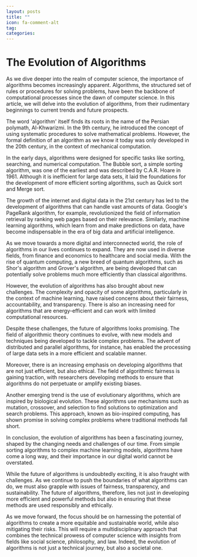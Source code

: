 ```yaml
---
layout: posts
title: ""
icon: fa-comment-alt
tag: 
categories: 
---
```


# The Evolution of Algorithms

As we dive deeper into the realm of computer science, the importance of algorithms becomes increasingly apparent. Algorithms, the structured set of rules or procedures for solving problems, have been the backbone of computational processes since the dawn of computer science. In this article, we will delve into the evolution of algorithms, from their rudimentary beginnings to current trends and future prospects.

The word 'algorithm' itself finds its roots in the name of the Persian polymath, Al-Khwarizmi. In the 9th century, he introduced the concept of using systematic procedures to solve mathematical problems. However, the formal definition of an algorithm as we know it today was only developed in the 20th century, in the context of mechanical computation.

In the early days, algorithms were designed for specific tasks like sorting, searching, and numerical computation. The Bubble sort, a simple sorting algorithm, was one of the earliest and was described by C.A.R. Hoare in 1961. Although it is inefficient for large data sets, it laid the foundations for the development of more efficient sorting algorithms, such as Quick sort and Merge sort.

The growth of the internet and digital data in the 21st century has led to the development of algorithms that can handle vast amounts of data. Google's PageRank algorithm, for example, revolutionized the field of information retrieval by ranking web pages based on their relevance. Similarly, machine learning algorithms, which learn from and make predictions on data, have become indispensable in the era of big data and artificial intelligence.

As we move towards a more digital and interconnected world, the role of algorithms in our lives continues to expand. They are now used in diverse fields, from finance and economics to healthcare and social media. With the rise of quantum computing, a new breed of quantum algorithms, such as Shor's algorithm and Grover's algorithm, are being developed that can potentially solve problems much more efficiently than classical algorithms.

However, the evolution of algorithms has also brought about new challenges. The complexity and opacity of some algorithms, particularly in the context of machine learning, have raised concerns about their fairness, accountability, and transparency. There is also an increasing need for algorithms that are energy-efficient and can work with limited computational resources.

Despite these challenges, the future of algorithms looks promising. The field of algorithmic theory continues to evolve, with new models and techniques being developed to tackle complex problems. The advent of distributed and parallel algorithms, for instance, has enabled the processing of large data sets in a more efficient and scalable manner.

Moreover, there is an increasing emphasis on developing algorithms that are not just efficient, but also ethical. The field of algorithmic fairness is gaining traction, with researchers developing methods to ensure that algorithms do not perpetuate or amplify existing biases.

Another emerging trend is the use of evolutionary algorithms, which are inspired by biological evolution. These algorithms use mechanisms such as mutation, crossover, and selection to find solutions to optimization and search problems. This approach, known as bio-inspired computing, has shown promise in solving complex problems where traditional methods fall short.

In conclusion, the evolution of algorithms has been a fascinating journey, shaped by the changing needs and challenges of our time. From simple sorting algorithms to complex machine learning models, algorithms have come a long way, and their importance in our digital world cannot be overstated.

While the future of algorithms is undoubtedly exciting, it is also fraught with challenges. As we continue to push the boundaries of what algorithms can do, we must also grapple with issues of fairness, transparency, and sustainability. The future of algorithms, therefore, lies not just in developing more efficient and powerful methods but also in ensuring that these methods are used responsibly and ethically.

As we move forward, the focus should be on harnessing the potential of algorithms to create a more equitable and sustainable world, while also mitigating their risks. This will require a multidisciplinary approach that combines the technical prowess of computer science with insights from fields like social science, philosophy, and law. Indeed, the evolution of algorithms is not just a technical journey, but also a societal one.